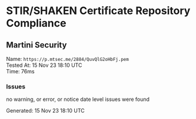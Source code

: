 # STIR/SHAKEN Certificate Repository Compliance

## Martini Security

Name: `https://p.mtsec.me/2884/QuvQlG2oHbFj.pem`\
Tested At: 15 Nov 23 18:10 UTC\
Time: 76ms

### Issues

no warning, or error, or notice date level issues were found

Generated: 15 Nov 23 18:10 UTC